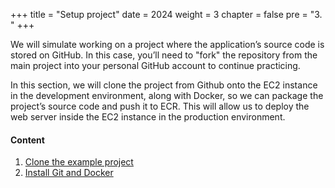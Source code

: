 +++
title = "Setup project"
date = 2024
weight = 3
chapter = false
pre = "3. "
+++

We will simulate working on a project where the application’s source code is stored on GitHub. In this case, you’ll need to "fork" the repository from the main project into your personal GitHub account to continue practicing.

In this section, we will clone the project from Github onto the EC2 instance in the development environment, along with Docker, so we can package the project’s source code and push it to ECR. This will allow us to deploy the web server inside the EC2 instance in the production environment.

#### Content

1. [Clone the example project](3-1-folk-example-repository)
2. [Install Git and Docker](3-2-install-docker-and-git)
